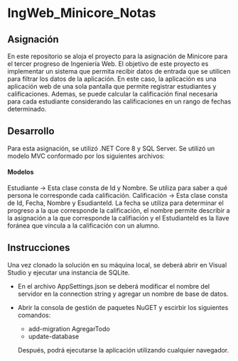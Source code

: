 # IngWeb_Minicore_Notas

## Asignación

En este repositorio se aloja el proyecto para la asignación de Minicore para el tercer progreso de Ingeniería Web. El objetivo de este proyecto es implementar un sistema que permita recibir datos de entrada que se utilicen para filtrar los datos de la aplicación. En este caso, la aplicación es una aplicación web de una sola pantalla que permite registrar estudiantes y calificaciones. Ademas, se puede calcular la calificación final necesaria para cada estudiante considerando las calificaciones en un rango de fechas determinado.

## Desarrollo

Para esta asignación, se utilizó .NET Core 8 y SQL Server. Se utilizó un modelo MVC conformado por los siguientes archivos:
  #### Modelos
  Estudiante -> Esta clase consta de Id y Nombre. Se utiliza para saber a qué persona le corresponde cada calificación.
  Calificación -> Esta clase consta de Id, Fecha, Nombre y EsudianteId. La fecha se utiliza para determinar el progreso a la que corresponde la calificación, el nombre permite describir a la asignación a la que corresponde la califiación y el EstudianteId es la llave foránea que vincula a la calificación con un alumno.

## Instrucciones

Una vez clonado la solución en su máquina local, se deberá abrir en Visual Studio y ejecutar una instancia de SQLite.
- En el archivo AppSettings.json se deberá modificar el nombre del servidor en la connection string y agregar un nombre de base de datos.
- Abrir la consola de gestión de paquetes NuGET y escirbir los siguientes comandos:
    - add-migration AgregarTodo
    - update-database
 
  Después, podrá ejecutarse la aplicación utilizando cualquier navegador.

